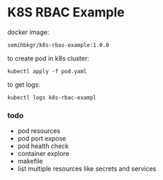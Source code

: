 # K8S RBAC Example

docker image:

`semihbkgr/k8s-rbas-example:1.0.0`

to create pod in k8s cluster:

```shell
kubectl apply -f pod.yaml
```

to get logs:

```shell
kubectl logs k8s-rbac-exampl
```

### todo

- pod resources
- pod port expose
- pod health check
- container explore
- makefile
- list multiple resources like secrets and services
